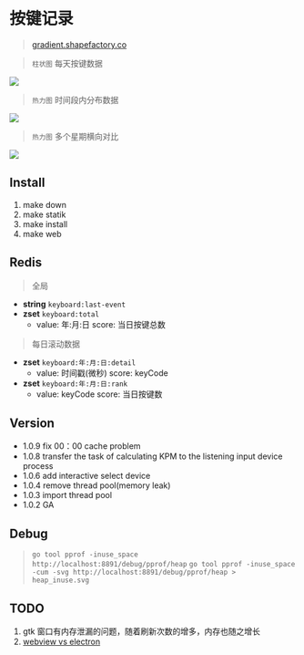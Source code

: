 # 按键记录
> [gradient.shapefactory.co](https://gradient.shapefactory.co)

> `柱状图` 每天按键数据

![](https://img-blog.csdnimg.cn/20200908173215731.png)

> `热力图` 时间段内分布数据

![](https://img-blog.csdnimg.cn/20200908173215775.png)

> `热力图` 多个星期横向对比

![](https://img-blog.csdnimg.cn/20200912222920568.png?x-oss-process=image/watermark,type_ZmFuZ3poZW5naGVpdGk,shadow_10,text_aHR0cHM6Ly9ibG9nLmNzZG4ubmV0L2tjcDYwNg==,size_16,color_FFFFFF,t_70#pic_center)

## Install 
1. make down 
1. make statik
1. make install 
1. make web

## Redis
> 全局
- **string** `keyboard:last-event`
- **zset** `keyboard:total`
	- value: 年:月:日 score: 当日按键总数

> 每日滚动数据
- **zset** `keyboard:年:月:日:detail`
	- value: 时间戳(微秒) score: keyCode
- **zset** `keyboard:年:月:日:rank`
	- value: keyCode score: 当日按键数

## Version
- 1.0.9 fix 00：00 cache problem
- 1.0.8 transfer the task of calculating KPM to the listening input device process
- 1.0.6 add interactive select device
- 1.0.4 remove thread pool(memory leak)
- 1.0.3 import thread pool 
- 1.0.2 GA

## Debug
> `go tool pprof -inuse_space http://localhost:8891/debug/pprof/heap`
> `go tool pprof -inuse_space -cum -svg http://localhost:8891/debug/pprof/heap > heap_inuse.svg`

## TODO
1. gtk 窗口有内存泄漏的问题，随着刷新次数的增多，内存也随之增长
1. [webview vs electron](https://www.zhihu.com/question/396199869)
